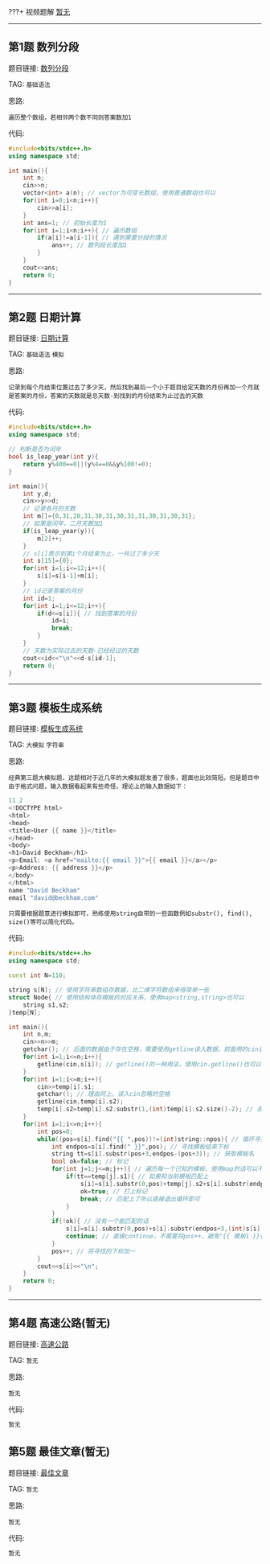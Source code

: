 ???+ 视频题解
    [暂无]()

- - - - - -

## 第1题 数列分段

题目链接: [数列分段](http://118.190.20.162/view.page?gpid=T32)

TAG: `基础语法`

思路:

`遍历整个数组，若相邻两个数不同则答案数加1`

代码:

```cpp
#include<bits/stdc++.h>
using namespace std;

int main(){
    int n;
    cin>>n;
    vector<int> a(n); // vector为可变长数组，使用普通数组也可以
    for(int i=0;i<n;i++){
        cin>>a[i];
    }
    int ans=1; // 初始长度为1
    for(int i=1;i<n;i++){ // 遍历数组
        if(a[i]!=a[i-1]){ // 遇到需要分段的情况
            ans++; // 数列段长度加1
        }
    }
    cout<<ans;
    return 0;
}
```

- - - - - -

## 第2题 日期计算

题目链接: [日期计算](http://118.190.20.162/view.page?gpid=T31)

TAG: `基础语法` `模拟`

思路:

`记录到每个月结束位置过去了多少天，然后找到最后一个小于题目给定天数的月份再加一个月就是答案的月份，答案的天数就是总天数-到找到的月份结束为止过去的天数`

代码:

```cpp
#include<bits/stdc++.h>
using namespace std;

// 判断是否为闰年
bool is_leap_year(int y){
    return y%400==0||(y%4==0&&y%100!=0);
}

int main(){
    int y,d;
    cin>>y>>d;
    // 记录各月的天数
    int m[]={0,31,28,31,30,31,30,31,31,30,31,30,31};
    // 如果是闰年，二月天数加1
    if(is_leap_year(y)){
        m[2]++;
    }
    // s[i]表示到第i个月结束为止，一共过了多少天
    int s[15]={0};
    for(int i=1;i<=12;i++){
        s[i]=s[i-1]+m[i];
    }
    // id记录答案的月份
    int id=1;
    for(int i=1;i<=12;i++){
        if(d<=s[i]){ // 找到答案的月份
            id=i;
            break;
        }
    }
    // 天数为实际过去的天数-已经经过的天数
    cout<<id<<"\n"<<d-s[id-1];
    return 0;
}
```

- - - - - -

## 第3题 模板生成系统

题目链接: [模板生成系统](http://118.190.20.162/view.page?gpid=T30)

TAG: `大模拟` `字符串`

思路:

`经典第三题大模拟题，这题相对于近几年的大模拟题友善了很多，题面也比较简短。但是题目中由于格式问题，输入数据看起来有些奇怪，理论上的输入数据如下：`

```cpp
11 2
<!DOCTYPE html>
<html>
<head>
<title>User {{ name }}</title>
</head>
<body>
<h1>David Beckham</h1>
<p>Email: <a href="mailto:{{ email }}">{{ email }}</a></p>
<p>Address: {{ address }}</p>
</body>
</html>
name "David Beckham"
email "david@beckham.com"
```

`只需要根据题意进行模拟即可，熟练使用string自带的一些函数例如substr(), find(), size()等可以简化代码。`

代码:

```cpp
#include<bits/stdc++.h>
using namespace std;

const int N=110;

string s[N]; // 使用字符串数组存数据，比二维字符数组来得简单一些
struct Node{ // 使用结构体存模板的对应关系，使用map<string,string>也可以
    string s1,s2;
}temp[N];

int main(){
    int n,m;
    cin>>n>>m;
    getchar(); // 后面的数据由于存在空格，需要使用getline读入数据，前面用的cin读入，会忽略空格和换行，因此这里需要使用getchar()读入上一行cin读入时忽略的换行符
    for(int i=1;i<=n;i++){
        getline(cin,s[i]); // getline()的一种用法，使用cin.getline()也可以
    }
    for(int i=1;i<=m;i++){
        cin>>temp[i].s1;
        getchar(); // 理由同上，读入cin忽略的空格
        getline(cin,temp[i].s2);
        temp[i].s2=temp[i].s2.substr(1,(int)temp[i].s2.size()-2); // 去除模板首尾的""
    }
    for(int i=1;i<=n;i++){
        int pos=0;
        while((pos=s[i].find("{{ ",pos))!=(int)string::npos){ // 循环寻找可替换的模板开始下标
            int endpos=s[i].find(" }}",pos); // 寻找模板结束下标
            string tt=s[i].substr(pos+3,endpos-(pos+3)); // 获取模板名
            bool ok=false; // 标记
            for(int j=1;j<=m;j++){ // 遍历每一个已知的模板，使用map的话可以不需要循环
                if(tt==temp[j].s1){ // 如果和当前模板匹配上
                    s[i]=s[i].substr(0,pos)+temp[j].s2+s[i].substr(endpos+3,(int)s[i].size()-(endpos+3)); // 替换
                    ok=true; // 打上标记
                    break; // 匹配上了所以直接退出循环即可
                }
            }
            if(!ok){ // 没有一个能匹配的话
                s[i]=s[i].substr(0,pos)+s[i].substr(endpos+3,(int)s[i].size()-(endpos+3));
                continue; // 直接continue，不需要将pos++，避免"{{ 模板1 }}{{ 模板2 }}"这种情况。但官网的数据没有这种情况，不写也能过，很离谱
            }
            pos++; // 将寻找的下标加一
        }
        cout<<s[i]<<"\n";
    }
    return 0;
}
```

- - - - - -

## 第4题 高速公路(暂无)

题目链接: [高速公路](http://118.190.20.162/view.page?gpid=T29)

TAG: `暂无`

思路:

`暂无`

代码:

```cpp
暂无
```

## 第5题 最佳文章(暂无)

题目链接: [最佳文章](http://118.190.20.162/view.page?gpid=T28)

TAG: `暂无`

思路:

`暂无`

代码:

```cpp
暂无
```